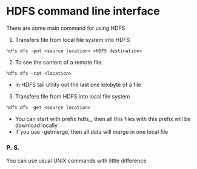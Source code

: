 # HDFS command line interface

There are some main command for using HDFS


1. Transfers file from local file system into HDFS
```
hdfs dfs -put <source location> <HDFS destination> 
```
2. To see the content of a remote file:
```
hdfs dfs -cat <location> 
```
- In HDFS tail utility out the last one kilobyte of a file

3. Transfers file from HDFS into local file system
```
hdfs dfs -get <source location> 
```
- You can start with prefix hdfs_, then all this files with this prefix will be download locally
- If you use -getmerge, then all data will merge in one local file 

### P. S.
You can use usual UNIX commands with little difference
